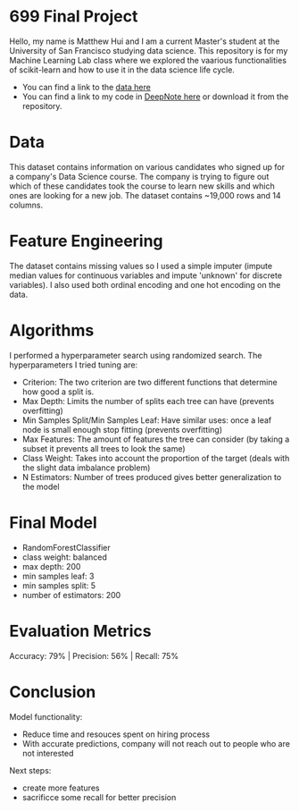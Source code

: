 # 699 Final Project

Hello, my name is Matthew Hui and I am a current Master's student at the University of San Francisco studying data science. This repository is for my Machine Learning Lab class where we explored the vaarious functionalities of scikit-learn and how to use it in the data science life cycle.

- You can find a link to the [data here](https://www.kaggle.com/arashnic/hr-analytics-job-change-of-data-scientists)
- You can find a link to my code in [DeepNote here](https://deepnote.com/project/3d577cd0-4e74-4b55-beaf-ba4ec1241d48#%2Fnotebook.ipynb) or download it from the repository.

# Data
This dataset contains information on various candidates who signed up for a company's Data Science course. The  company is trying to figure out which of these candidates took the course to learn new skills and which ones are looking for a new job. The dataset contains ~19,000 rows and 14 columns.

# Feature Engineering
The dataset contains missing values so I used a simple imputer (impute median values for continuous variables and impute 'unknown' for discrete variables). I also used both ordinal encoding and one hot encoding on the data.

# Algorithms
I performed a hyperparameter search using randomized search. The hyperparameters I tried tuning are:
- Criterion: The two criterion are two different functions that determine how good a split is.
- Max Depth: Limits the number of splits each tree can have (prevents overfitting)
- Min Samples Split/Min Samples Leaf: Have similar uses: once a leaf node is small enough stop fitting (prevents overfitting)
- Max Features: The amount of features the tree can consider (by taking a subset it prevents all trees to look the same)
- Class Weight: Takes into account the proportion of the target (deals with the slight data imbalance problem)
- N Estimators: Number of trees produced gives better generalization to the model

# Final Model
- RandomForestClassifier
- class weight: balanced
- max depth: 200
- min samples leaf: 3
- min samples split: 5
- number of estimators: 200

# Evaluation Metrics
Accuracy: 79% | Precision: 56% | Recall: 75%

# Conclusion
Model functionality:
- Reduce time and resouces spent on hiring process
- With accurate predictions, company will not reach out to people who are not interested

Next steps:
- create more features
- sacrificce some recall for better precision






